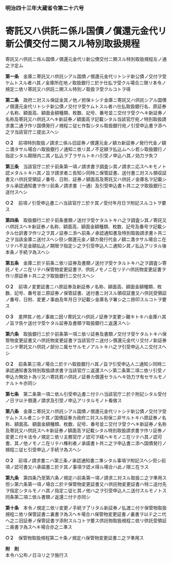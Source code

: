 ### 明治四十三年大蔵省令第二十六号  
# 寄託又ハ供託ニ係ル国債ノ償還元金代リ新公債交付ニ関スル特別取扱規程  
寄託又ハ供託ニ係ル国債ノ償還元金代リ新公債交付ニ関スル特別取扱規程左ノ通之ヲ定ム  
  
  
**第一条**　金庫ニ寄託又ハ供託シアル国債ノ償還元金代リトシテ新公債ノ交付ヲ受ケムトスル者ハ其ノ金庫所在地ノ取扱銀行ニ於テ仕払ヲ受クル場合ニ限リ本令ノ規定ニ依リ寄託又ハ供託ニ関スル特別ノ取扱ヲ受クルコトヲ得  
  
**第二条**　政府ニ対スル保証金其ノ他ノ担保トシテ金庫ニ寄託又ハ供託シアル国債ノ償還元金代リトシテ新公債ノ交付ヲ受ケムトスル者ハ仕払取扱銀行名、原証券ノ名称、額面高、額面金額種類、枚数、記号、番号並ニ交付ヲ受クヘキ新証券ノ名称及寄託又ハ供託スヘキ新証券ノ額面高ヲ記載シタル当該官庁宛ノ特別取扱請求書二通ヲ作リ国債発行ノ規程ニ従ヒ作製シタル取扱銀行宛ノ引受申込書ヲ添ヘ之ヲ当該官庁ニ提出スヘシ  
  
**○２**　前項特別取扱ノ請求ニ係ル旧証券ノ償還元金ノ額カ新証券ノ発行代金ノ額ニ満タサル場合ハ取扱銀行ノ通知ニ依リ其ノ不足額ヲ払込ムヘシ若シ取扱銀行ノ指定シタル期限内ニ其ノ払込ヲ了ラサルトキハ引受ノ申込ハ其ノ効力ヲ失フ  
  
**第三条**　当該官庁ニ於テ前条第一項ノ請求書ヲ調査シ其ノ請求ニ応スヘキモノト認メタルトキハ其ノ旨ヲ請求者ニ告知シ同時ニ保管証書、送付書ニ対スル領収証書又ハ供託受領証ノ番号、日附、証券ノ額面高及寄託又ハ供託ノ金庫名ヲ記載シタル承認通知書ヲ作リ前条ノ請求書（一通）及引受申込書ト共ニ之ヲ取扱銀行ニ送付スヘシ  
  
**○２**　前項ノ引受申込書ニハ当該官庁ニ於テ其ノ受付年月日ヲ附記スルコトヲ要ス  
  
**第四条**　取扱銀行ニ於テ前条書類ノ送付ヲ受ケタルトキハ之ヲ調査シ其ノ寄託又ハ供託スヘキ新証券ノ名称、額面高、額面金額種類、枚数、記号及番号ヲ記載シタル仕訳書ヲ作リ之ヲ其ノ証券ニ添ヘ前条ノ承認通知書及特別取扱請求書ト共ニ之ヲ当該金庫ニ送付スヘシ但シ償還元金ノ額カ発行代金ノ額ニ満タサル場合ニ在リテハ不足金額払込ノ期限ヲ指定シ之ヲ引受申込人ニ通知シ其ノ払込アリタル後本条ノ手続ヲ為スヘシ  
  
**第五条**　金庫ニ於テ前条ニ依リ証券及書類ノ送付ヲ受ケタルトキハ之ヲ調査シ寄託ノモノニ在リテハ保管物変更証書ヲ、供託ノモノニ在リテハ供託物変更証書ヲ作リ原証券ト共ニ之ヲ取扱銀行ニ交付スヘシ  
  
**○２**　前項ノ変更証書ニハ原証券及新証券ノ名称、額面高、額面金額種類、枚数、記号、番号並ニ原証券ノ保管証書、送付書ニ対スル領収証書又ハ供託受領証ノ番号、日附、変更ノ事由及年月日ヲ記載シ金庫名ヲ署シ之ニ捺印スルコトヲ要ス  
  
**○３**　差押其ノ他ノ事故ニ因リ寄託又ハ供託ノ証券ヲ変更シ難キトキハ金庫ハ其ノ旨ヲ告ケ送付ヲ受ケタル証券及書類ヲ取扱銀行ニ返還スヘシ  
  
**第六条**　取扱銀行ニ於テ前条第一項ニ依リ証券及書類ノ交付ヲ受ケタルトキハ保管物変更証書又ハ供託物変更証書ヲ当該官庁ニ送付シ償還元金代リ交付ノ新証券ニシテ寄託又ハ供託ノ部分ニ属セサルモノアルトキハ之ヲ引受申込人ニ交付スヘシ  
  
**○２**　前条第三項ノ場合ニ於テハ取扱銀行ハ其ノ旨ヲ引受申込人ニ通知シ同時ニ承認通知書及特別取扱請求書ヲ当該官庁ニ返還スヘシ第二条第二項ニ依リ引受ノ申込カ無効ト為リ又ハ寄託若ハ供託ノ証券カ償還セラルヘキ効力ヲ有セサルモノナルトキ亦同シ  
  
**第七条**　第二条第一項ニ依ル引受申込書ニ付テハ当該官庁ニ於テ附記シタル受付ノ日ヲ以テ償還ノ請求及引受ノ申込アリタルモノト看做ス  
  
**第八条**　金庫ニ寄託又ハ供託シアル国債ノ償還元金代リトシテ新公債ノ交付ヲ受ケムトスル者ニシテ其ノ国債証券カ政府ニ対スル担保ニ非サルトキハ原証券ノ名称、額面高、額面金額種類、枚数、記号、番号並ニ交付ヲ受クヘキ新証券ノ名称及寄託又ハ供託スヘキ新証券ノ額面高ヲ記載シタル特別取扱請求書ヲ作リ証券ノ変更ニ付キ法令ノ規定ニ依リ主務官庁ノ認可ヲ経ヘキモノニ在リテハ其ノ認可書、其ノ他ノモノニ在リテハ権利者ノ承諾書ト共ニ之ヲ申込書ニ添ヘ国債発行ノ規程ニ従ヒ引受申込ノ手続ヲ為スヘシ  
  
**○２**　前項ノ請求書ニハ第三条ノ承認通知書ニ準シタル事項ヲ附記スヘシ但シ前項ノ認可書又ハ承諾書ニ於テ其ノ事項ヲ認メ得ル場合ハ此ノ限ニ在ラス  
  
**第九条**　第四条乃至第六条ノ規定ハ前条第一項ノ請求ニ対スル取扱ニ之ヲ準用ス但シ第六条第一項ノ場合ニ於テ保管物変更証書又ハ供託物変更証書ハ特ニ送付先ヲ指定シタルモノハ其ノ指定ニ従ヒ其ノ他ハ之ヲ引受申込人ニ送付スルモノトス同条第二項ニ依ル書類ノ返還ニ付テ亦同シ  
  
**第十条**　本令ノ規定ニ依リ変更ノ手続ヲ了リタル新証券ノ払渡ニ付テ保管物取扱規程ニ依リ保管証書ニ裏書ヲ為スヘキ場合ハ保管物変更証書ノ裏書ヲ以テ之ニ代ヘ之ニ旧証券ノ保管証書ヲ添附スルコトヲ要ス供託物取扱規程ニ依リ供託受領証ニ奥書ヲ為スヘキ場合亦之ニ準ス  
  
**○２**　保管物取扱規程第二十条ノ規定ハ保管物変更証書ニ之ヲ準用ス  
  
**附　則**  
本令ハ公布ノ日ヨリ之ヲ施行ス  
  
